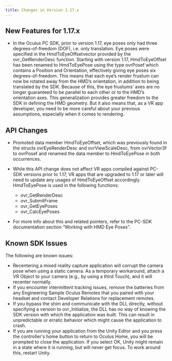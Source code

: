 ```yaml
---
title: Changes in Version 1.17.x
---
```




## New Features for 1.17.x

* In the Oculus PC SDK, prior to version 1.17, eye poses only had three degrees-of-freedom (DOF), i.e. only translation. Eye poses were specified in the HmdToEyeOffsetvector provided by the ovr\_GetRenderDesc function. Starting with version 1.17, HmdToEyeOffset has been renamed to HmdToEyePose using the type ovrPosef which contains a Position and Orientation, effectively giving eye poses six degrees-of-freedom. This means that each eye’s render frustum can now be rotated away from the HMD’s orientation, in addition to being translated by the SDK. Because of this, the eye frustums’ axes are no longer guaranteed to be parallel to each other or to the HMD’s orientation axes. This generalization provides greater freedom to the SDK in defining the HMD geometry. But it also means that, as a VR app developer, you need to be more careful about your previous assumptions, especially when it comes to rendering.


## API Changes

* Promoted data member HmdToEyeOffset, which was previously found in the structs ovrEyeRenderDesc and ovrViewScaleDesc, from ovrVector3f to ovrPosef and renamed the data member to HmdToEyePose in both occurrences.


* While this API change does not affect VR apps compiled against PC-SDK versions prior to 1.17, VR apps that are upgraded to 1.17 or later will need to update any usages of HmdToEyeOffset accordingly. HmdToEyePose is used in the following functions: 
	+ ovr\_GetRenderDesc
	+ ovr\_SubmitFrame
	+ ovr\_GetEyePoses
	+ ovr\_CalcEyePoses
	
* For more info about this and related pointers, refer to the PC-SDK documentation section “Working with HMD Eye Poses”.


## Known SDK Issues

The following are known issues:

* Recentering a mixed reality capture application will corrupt the camera pose when using a static camera. As a temporary workaround, attach a VR Object to your camera (e.g., by using a third Touch), and it will recenter normally.
* If you encounter intermittent tracking issues, remove the batteries from any Engineering Sample Oculus Remotes that you paired with your headset and contact Developer Relations for replacement remotes.
* If you bypass the shim and communicate with the DLL directly, without specifying a version to ovr\_Initialize, the DLL has no way of knowing the SDK version with which the application was built. This can result in unpredictable or erratic behavior which might cause the application to crash.
* If you are running your application from the Unity Editor and you press the controller's home button to return to Oculus Home, you will be prompted to close the application. If you select OK, Unity might remain in a state where it is running, but will never get focus. To work around this, restart Unity.

